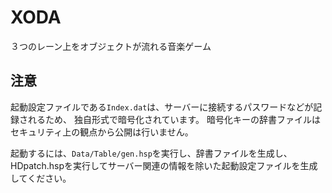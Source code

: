 # XODA
３つのレーン上をオブジェクトが流れる音楽ゲーム

## 注意
起動設定ファイルである`Index.dat`は、サーバーに接続するパスワードなどが記録されるため、
独自形式で暗号化されています。
暗号化キーの辞書ファイルはセキュリティ上の観点から公開は行いません。

起動するには、`Data/Table/gen.hsp`を実行し、辞書ファイルを生成し、
HDpatch.hspを実行してサーバー関連の情報を除いた起動設定ファイルを生成してください。
